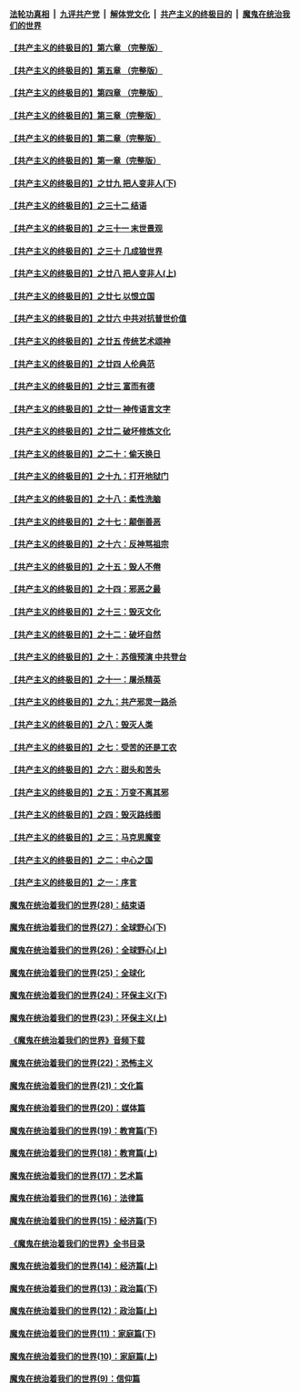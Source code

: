 ####  [法轮功真相](../../../../basic/blob/master/README.md?t=08262126) &nbsp;|&nbsp; [九评共产党](../../../../9ping.md/blob/master/README.md?t=08262126) &nbsp;|&nbsp; [解体党文化](../../../../jtdwh.md/blob/master/README.md?t=08262126)  &nbsp;|&nbsp; [共产主义的终极目的](../../../../gczydzjmd.md/blob/master/README.md?t=08262126) &nbsp;|&nbsp; [魔鬼在统治我们的世界](../../../../mgztzwmdsj.md/blob/master/README.md?t=08262126) 

#### [【共产主义的终极目的】第六章 （完整版）](../pages/nsc422/n11428913.md?t=08262126) 

#### [【共产主义的终极目的】第五章 （完整版）](../pages/nsc422/n11428912.md?t=08262126) 

#### [【共产主义的终极目的】第四章 （完整版）](../pages/nsc422/n11428907.md?t=08262126) 

#### [【共产主义的终极目的】第三章（完整版）](../pages/nsc422/n11428848.md?t=08262126) 

#### [【共产主义的终极目的】第二章（完整版）](../pages/nsc422/n11428831.md?t=08262126) 

#### [【共产主义的终极目的】第一章（完整版）](../pages/nsc422/n11417651.md?t=08262126) 

#### [【共产主义的终极目的】之廿九 把人变非人(下)](../pages/nsc422/n11344140.md?t=08262126) 

#### [【共产主义的终极目的】之三十二 结语](../pages/nsc422/n11360535.md?t=08262126) 

#### [【共产主义的终极目的】之三十一 末世景观](../pages/nsc422/n11351129.md?t=08262126) 

#### [【共产主义的终极目的】之三十 几成狼世界](../pages/nsc422/n11348280.md?t=08262126) 

#### [【共产主义的终极目的】之廿八 把人变非人(上)](../pages/nsc422/n11340492.md?t=08262126) 

#### [【共产主义的终极目的】之廿七 以恨立国](../pages/nsc422/n11336944.md?t=08262126) 

#### [【共产主义的终极目的】之廿六 中共对抗普世价值](../pages/nsc422/n11324785.md?t=08262126) 

#### [【共产主义的终极目的】之廿五 传统艺术颂神](../pages/nsc422/n11296396.md?t=08262126) 

#### [【共产主义的终极目的】之廿四 人伦典范](../pages/nsc422/n11296397.md?t=08262126) 

#### [【共产主义的终极目的】之廿三 富而有德](../pages/nsc422/n11283598.md?t=08262126) 

#### [【共产主义的终极目的】之廿一 神传语言文字](../pages/nsc422/n11263265.md?t=08262126) 

#### [【共产主义的终极目的】之廿二 破坏修炼文化](../pages/nsc422/n11245728.md?t=08262126) 

#### [【共产主义的终极目的】之二十：偷天换日](../pages/nsc422/n11238846.md?t=08262126) 

#### [【共产主义的终极目的】之十九：打开地狱门](../pages/nsc422/n11206376.md?t=08262126) 

#### [【共产主义的终极目的】之十八：柔性洗脑](../pages/nsc422/n11199994.md?t=08262126) 

#### [【共产主义的终极目的】之十七：颠倒善恶](../pages/nsc422/n11179782.md?t=08262126) 

#### [【共产主义的终极目的】之十六：反神骂祖宗](../pages/nsc422/n11166798.md?t=08262126) 

#### [【共产主义的终极目的】之十五：毁人不倦](../pages/nsc422/n11166792.md?t=08262126) 

#### [【共产主义的终极目的】之十四：邪恶之最](../pages/nsc422/n11150249.md?t=08262126) 

#### [【共产主义的终极目的】之十三：毁灭文化](../pages/nsc422/n11135227.md?t=08262126) 

#### [【共产主义的终极目的】之十二：破坏自然](../pages/nsc422/n11135214.md?t=08262126) 

#### [【共产主义的终极目的】之十：苏俄预演 中共登台](../pages/nsc422/n11118424.md?t=08262126) 

#### [【共产主义的终极目的】之十一：屠杀精英](../pages/nsc422/n11118442.md?t=08262126) 

#### [【共产主义的终极目的】之九：共产邪灵一路杀](../pages/nsc422/n11114139.md?t=08262126) 

#### [【共产主义的终极目的】之八：毁灭人类](../pages/nsc422/n11108503.md?t=08262126) 

#### [【共产主义的终极目的】之七：受苦的还是工农](../pages/nsc422/n11101809.md?t=08262126) 

#### [【共产主义的终极目的】之六：甜头和苦头](../pages/nsc422/n11096971.md?t=08262126) 

#### [【共产主义的终极目的】之五：万变不离其邪](../pages/nsc422/n11091285.md?t=08262126) 

#### [【共产主义的终极目的】之四：毁灭路线图](../pages/nsc422/n11086284.md?t=08262126) 

#### [【共产主义的终极目的】之三：马克思魔变](../pages/nsc422/n11061941.md?t=08262126) 

#### [【共产主义的终极目的】之二：中心之国](../pages/nsc422/n11047728.md?t=08262126) 

#### [【共产主义的终极目的】之一：序言](../pages/nsc422/n11086077.md?t=08262126) 

#### [魔鬼在统治着我们的世界(28)：结束语](../pages/nsc422/n10936246.md?t=08262126) 

#### [魔鬼在统治着我们的世界(27)：全球野心(下)](../pages/nsc422/n10928319.md?t=08262126) 

#### [魔鬼在统治着我们的世界(26)：全球野心(上)](../pages/nsc422/n10900318.md?t=08262126) 

#### [魔鬼在统治着我们的世界(25)：全球化](../pages/nsc422/n10788205.md?t=08262126) 

#### [魔鬼在统治着我们的世界(24)：环保主义(下)](../pages/nsc422/n10695307.md?t=08262126) 

#### [魔鬼在统治着我们的世界(23)：环保主义(上)](../pages/nsc422/n10688613.md?t=08262126) 

#### [《魔鬼在统治着我们的世界》音频下载](../pages/nsc422/n10635553.md?t=08262126) 

#### [魔鬼在统治着我们的世界(22)：恐怖主义](../pages/nsc422/n10614727.md?t=08262126) 

#### [魔鬼在统治着我们的世界(21)：文化篇](../pages/nsc422/n10597706.md?t=08262126) 

#### [魔鬼在统治着我们的世界(20)：媒体篇](../pages/nsc422/n10586579.md?t=08262126) 

#### [魔鬼在统治着我们的世界(19)：教育篇(下)](../pages/nsc422/n10564808.md?t=08262126) 

#### [魔鬼在统治着我们的世界(18)：教育篇(上)](../pages/nsc422/n10526970.md?t=08262126) 

#### [魔鬼在统治着我们的世界(17)：艺术篇](../pages/nsc422/n10499093.md?t=08262126) 

#### [魔鬼在统治着我们的世界(16)：法律篇](../pages/nsc422/n10485969.md?t=08262126) 

#### [魔鬼在统治着我们的世界(15)：经济篇(下)](../pages/nsc422/n10469975.md?t=08262126) 

#### [《魔鬼在统治着我们的世界》全书目录](../pages/nsc422/n10464261.md?t=08262126) 

#### [魔鬼在统治着我们的世界(14)：经济篇(上)](../pages/nsc422/n10457370.md?t=08262126) 

#### [魔鬼在统治着我们的世界(13)：政治篇(下)](../pages/nsc422/n10448270.md?t=08262126) 

#### [魔鬼在统治着我们的世界(12)：政治篇(上)](../pages/nsc422/n10444576.md?t=08262126) 

#### [魔鬼在统治着我们的世界(11)：家庭篇(下)](../pages/nsc422/n10440961.md?t=08262126) 

#### [魔鬼在统治着我们的世界(10)：家庭篇(上)](../pages/nsc422/n10435448.md?t=08262126) 

#### [魔鬼在统治着我们的世界(9)：信仰篇](../pages/nsc422/n10432159.md?t=08262126) 

